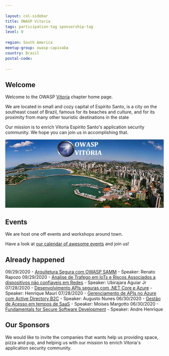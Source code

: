 ```yaml
---

layout: col-sidebar
title: OWASP Vitoria
tags: participation-tag sponsorship-tag
level: 0

region: South America
meetup-group: owasp-capixaba
country: Brazil
postal-code: 

---
```


## Welcome
Welcome to the OWASP
[Vitoria](https://en.wikipedia.org/wiki/Vit%C3%B3ria,_Esp%C3%ADrito_Santo) chapter home page.

We are located in small and cozy capital of Espírito Santo, is a city on the southeast coast of Brazil, famous for its beaches and culture, and for its proximity from many other touristic destinations in the state

Our mission is to enrich Vitoria Espírito Santo's application security community. We
hope you can join us in accomplishing that.

![Vitoria, ES](assets/images/Owaspvitoria02.jpg)

## Events

We are host one off events and workshops around town.

Have a look at [our calendar of awesome
events](https://www.meetup.com/pt-BR/owasp-capixaba/) and join us\!

## Already happened

09/29/2020 - [Arquitetura Segura com OWASP SAMM](https://www.youtube.com/watch?v=X79awOv650A) - Speaker: Renato Rapozo
09/29/2020 - [Analise de Trafego em IoTs e Riscos Associados a dispositivos não confiaveis em Redes](https://www.youtube.com/watch?v=X79awOv650A) - Speaker: Ubirajara Aguiar Jr
07/28/2020 - [Desenvolvimento APIs seguras com .NET Core e Azure](https://www.youtube.com/watch?v=LG3PznUUJsQ) - Speaker: Henrique Mauri
07/28/2020 - [Gerenciamento de APIs no Azure com Active Directory B2C](https://www.youtube.com/watch?v=LG3PznUUJsQ) - Speaker: Augusto Nunes
06/30/2020 - [Gestão de Acesso em tempos de SaaS](https://www.youtube.com/watch?v=ECU5sW48svw) - Speaker: Moises Margotto
06/30/2020 - [Fundamentals for Secure Software Development](https://www.youtube.com/watch?v=ECU5sW48svw) - Speaker: Andre Henrique

## Our Sponsors

We would like to invite the companies that wants help us providing 
space, pizza and pop, and helping us with our mission to enrich
Vitoria's application security community.
